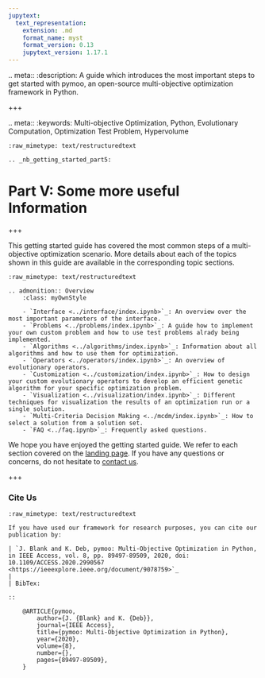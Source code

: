```yaml
---
jupytext:
  text_representation:
    extension: .md
    format_name: myst
    format_version: 0.13
    jupytext_version: 1.17.1
---
```


.. meta::
   :description: A guide which introduces the most important steps to get started with pymoo, an open-source multi-objective optimization framework in Python.

+++

.. meta::
   :keywords: Multi-objective Optimization, Python, Evolutionary Computation, Optimization Test Problem, Hypervolume

```{raw-cell}
:raw_mimetype: text/restructuredtext

.. _nb_getting_started_part5:
```

# Part V: Some more useful Information

+++

This getting started guide has covered the most common steps of a multi-objective optimization scenario. More details about each of the topics shown in this guide are available in the corresponding topic sections.

```{raw-cell}
:raw_mimetype: text/restructuredtext

.. admonition:: Overview
    :class: myOwnStyle

    - `Interface <../interface/index.ipynb>`_: An overview over the most important parameters of the interface.
    - `Problems <../problems/index.ipynb>`_: A guide how to implement your own custom problem and how to use test problems alrady being implemented.
    - `Algorithms <../algorithms/index.ipynb>`_: Information about all algorithms and how to use them for optimization.
    - `Operators <../operators/index.ipynb>`_: An overview of evolutionary operators.
    - `Customization <../customization/index.ipynb>`_: How to design your custom evolutionary operators to develop an efficient genetic algorithm for your specific optimization problem.
    - `Visualization <../visualization/index.ipynb>`_: Different techniques for visualization the results of an optimization run or a single solution.
    - `Multi-Criteria Decision Making <../mcdm/index.ipynb>`_: How to select a solution from a solution set.
    - `FAQ <../faq.ipynb>`_: Frequently asked questions.
```

We hope you have enjoyed the getting started guide. We refer to each section covered on the [landing page](https://pymoo.org). If you have any questions or concerns, do not hesitate to [contact us](../contact.rst).

+++

### Cite Us

```{raw-cell}
:raw_mimetype: text/restructuredtext

If you have used our framework for research purposes, you can cite our publication by:

| `J. Blank and K. Deb, pymoo: Multi-Objective Optimization in Python, in IEEE Access, vol. 8, pp. 89497-89509, 2020, doi: 10.1109/ACCESS.2020.2990567 <https://ieeexplore.ieee.org/document/9078759>`_
|
| BibTex:

::

    @ARTICLE{pymoo,
        author={J. {Blank} and K. {Deb}},
        journal={IEEE Access},
        title={pymoo: Multi-Objective Optimization in Python},
        year={2020},
        volume={8},
        number={},
        pages={89497-89509},
    }

```
